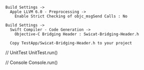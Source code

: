 
	Build Settings ->
	  Apple LLVM 6.0 - Preprocessing ->
	    Enable Strict Checking of objc_msgSend Calls : No

	Build Settings ->
      Swift Compiler - Code Generation ->
        Objective-C Bridging Header : Swicat-Bridging-Header.h

      Copy TestApp/Swicat-Bridging-Header.h to your project



// UnitTest
UnitTest.run()

// Console
Console.run()